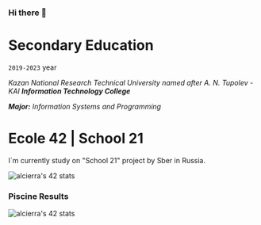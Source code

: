 ### Hi there 👋

<!--
**MaratAsh/MaratAsh** is a ✨ _special_ ✨ repository because its `README.md` (this file) appears on your GitHub profile.

Here are some ideas to get you started:

- 🔭 I’m currently working on ...
- 🌱 I’m currently learning ...
- 👯 I’m looking to collaborate on ...
- 🤔 I’m looking for help with ...
- 💬 Ask me about ...
- 📫 How to reach me: ...
- 😄 Pronouns: ...
- ⚡ Fun fact: ...
-->

# Secondary Education
```2019-2023``` year


*Kazan National Research Technical University named after A. N. Tupolev - KAI*
***Information Technology College***

***Major:*** *Information Systems and Programming*


# Ecole 42 | School 21
I`m currently study on "School 21" project by Sber in Russia.

![alcierra's 42 stats](https://badge42.herokuapp.com/api/stats/alcierra)

### Piscine Results
![alcierra's 42 stats](https://badge42.herokuapp.com/api/stats/alcierra?cursus=C%20Piscine)
